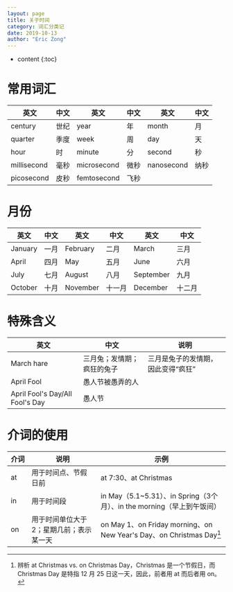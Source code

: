 ```yaml
---
layout: page
title: 关于时间
category: 词汇分类记
date: 2019-10-13
author: "Eric Zong"
---
```


* content
{:toc}
# 常用词汇

| 英文        | 中文 | 英文        | 中文 | 英文       | 中文 |
| ----------- | ---- | ----------- | ---- | ---------- | ---- |
| century     | 世纪 | year        | 年   | month      | 月   |
| quarter     | 季度 | week        | 周   | day        | 天   |
| hour        | 时   | minute      | 分   | second     | 秒   |
| millisecond | 毫秒 | microsecond | 微秒 | nanosecond | 纳秒 |
| picosecond  | 皮秒 | femtosecond | 飞秒 |            |      |

# 月份

| 英文    | 中文 | 英文     | 中文   | 英文      | 中文   |
| ------- | ---- | -------- | ------ | --------- | ------ |
| January | 一月 | February | 二月   | March     | 三月   |
| April   | 四月 | May      | 五月   | June      | 六月   |
| July    | 七月 | August   | 八月   | September | 九月   |
| October | 十月 | November | 十一月 | December  | 十二月 |

# 特殊含义

| 英文                            | 中文                       | 说明                               |
| ------------------------------- | -------------------------- | ---------------------------------- |
| March hare                      | 三月兔；发情期；疯狂的兔子 | 三月是兔子的发情期，因此变得“疯狂” |
| April Fool                      | 愚人节被愚弄的人           |                                    |
| April Fool's Day/All Fool's Day | 愚人节                     |                                    |

# 介词的使用

| <nobr>介词</nobr> | 说明                                     | 示例                                                         |
| ----------------- | ---------------------------------------- | ------------------------------------------------------------ |
| at                | 用于时间点、节假日前                     | at 7:30、at Christmas                                        |
| in                | 用于时间段                               | in May（5.1~5.31）、in Spring（3个月）、in the morning（早上到午饭间） |
| on                | 用于时间单位大于 2；星期几前；表示某一天 | on May 1、on Friday morning、on New Year's Day、on Christmas Day[^1] |

[^1]: 辨析 at Christmas vs. on Christmas Day，Christmas 是一个节假日，而 Christmas Day 是特指 12 月 25 日这一天，因此，前者用 at 而后者用 on。